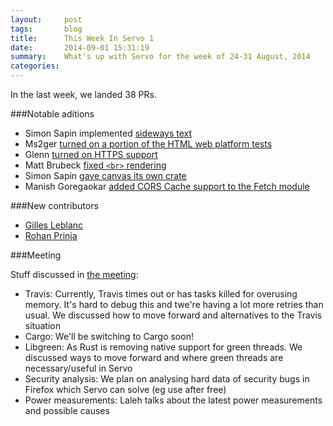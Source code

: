 ```yaml
---
layout:     post
tags:       blog
title:      This Week In Servo 1
date:       2014-09-01 15:31:19
summary:    What's up with Servo for the week of 24-31 August, 2014
categories: 
---
```


In the last week, we landed 38 PRs.

###Notable aditions

 - Simon Sapin implemented [sideways text](https://github.com/servo/servo/pull/3181)
 - Ms2ger [turned on a portion of the HTML web platform tests](https://github.com/servo/servo/pull/3100)
 - Glenn [turned on HTTPS support](https://github.com/servo/servo/pull/3148)
 - Matt Brubeck [fixed `<br>` rendering](https://github.com/servo/servo/pull/3163)
 - Simon Sapin [gave canvas its own crate](https://github.com/servo/servo/pull/3178)
 - Manish Goregaokar [added CORS Cache support to the Fetch module](https://github.com/servo/servo/pull/3141)

###New contributors

 - [Gilles Leblanc](https://github.com/gilles-leblanc)
 - [Rohan Prinja](https://github.com/wenderen)

###Meeting

Stuff discussed in [the meeting](https://github.com/servo/servo/wiki/Meeting-2014-08-25):

 - Travis: Currently, Travis times out or has tasks killed for overusing memory. It's hard to debug this and twe're having a lot more retries than usual. We discussed how to move forward and alternatives to the Travis situation
 - Cargo: We'll be switching to Cargo soon!
 - Libgreen: As Rust is removing native support for green threads. We discussed ways to move forward and where green threads are necessary/useful in Servo
 - Security analysis: We plan on analysing hard data of security bugs in Firefox which Servo can solve (eg use after free)
 - Power measurements: Laleh talks about the latest power measurements and possible causes